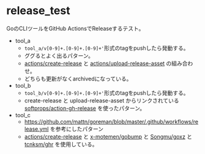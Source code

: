 # release_test

GoのCLIツールをGitHub ActionsでReleaseするテスト。

- tool_a
  - `tool_a/v[0-9]+.[0-9]+.[0-9]+'`形式のtagをpushしたら発動する。
  - ググるとよく出るパターン。
  - [actions/create-release](https://github.com/actions/create-release) と [actions/upload-release-asset](https://github.com/actions/upload-release-asset) の組み合わせ。
  - どちらも更新がなくarchivedになっている。
- tool_b
  - `tool_b/v[0-9]+.[0-9]+.[0-9]+'`形式のtagをpushしたら発動する。
  - create-release と upload-release-asset からリンクされている[softprops/action-gh-release](https://github.com/softprops/action-gh-release) を使ったパターン。
- tool_c
  - https://github.com/mattn/goreman/blob/master/.github/workflows/release.yml を参考にしたパターン
  - [actions/create-release](https://github.com/actions/create-release) と [x-motemen/gobump](https://github.com/x-motemen/gobump) と [Songmu/goxz](https://github.com/Songmu/goxz) と [tcnksm/ghr](https://github.com/tcnksm/ghr) を使用している。
